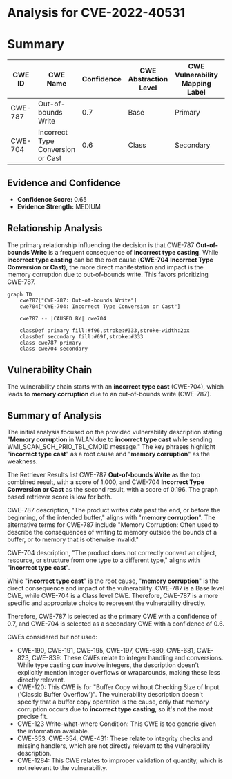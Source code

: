 # Analysis for CVE-2022-40531

# Summary
| CWE ID | CWE Name | Confidence | CWE Abstraction Level | CWE Vulnerability Mapping Label | CWE-Vulnerability Mapping Notes |
|---|---|---|---|---|---|
| CWE-787 | Out-of-bounds Write | 0.7 | Base |  Primary | Allowed |
| CWE-704 | Incorrect Type Conversion or Cast | 0.6 | Class | Secondary | Allowed-with-Review |

## Evidence and Confidence

*   **Confidence Score:** 0.65
*   **Evidence Strength:** MEDIUM

## Relationship Analysis
The primary relationship influencing the decision is that CWE-787 **Out-of-bounds Write** is a frequent consequence of **incorrect type casting**. While **incorrect type casting** can be the root cause (**CWE-704 Incorrect Type Conversion or Cast**), the more direct manifestation and impact is the memory corruption due to out-of-bounds write. This favors prioritizing CWE-787.

```mermaid
graph TD
    cwe787["CWE-787: Out-of-bounds Write"]
    cwe704["CWE-704: Incorrect Type Conversion or Cast"]

    cwe787 -- |CAUSED BY| cwe704

    classDef primary fill:#f96,stroke:#333,stroke-width:2px
    classDef secondary fill:#69f,stroke:#333
    class cwe787 primary
    class cwe704 secondary
```

## Vulnerability Chain
The vulnerability chain starts with an **incorrect type cast** (CWE-704), which leads to **memory corruption** due to an out-of-bounds write (CWE-787).

## Summary of Analysis
The initial analysis focused on the provided vulnerability description stating "**Memory corruption** in WLAN due to **incorrect type cast** while sending WMI_SCAN_SCH_PRIO_TBL_CMDID message." The key phrases highlight "**incorrect type cast**" as a root cause and "**memory corruption**" as the weakness.

The Retriever Results list CWE-787 **Out-of-bounds Write** as the top combined result, with a score of 1.000, and CWE-704 **Incorrect Type Conversion or Cast** as the second result, with a score of 0.196. The graph based retriever score is low for both.

CWE-787 description, "The product writes data past the end, or before the beginning, of the intended buffer," aligns with "**memory corruption**". The alternative terms for CWE-787 include "Memory Corruption: Often used to describe the consequences of writing to memory outside the bounds of a buffer, or to memory that is otherwise invalid."

CWE-704 description, "The product does not correctly convert an object, resource, or structure from one type to a different type," aligns with "**incorrect type cast**".

While "**incorrect type cast**" is the root cause, "**memory corruption**" is the direct consequence and impact of the vulnerability. CWE-787 is a Base level CWE, while CWE-704 is a Class level CWE. Therefore, CWE-787 is a more specific and appropriate choice to represent the vulnerability directly.

Therefore, CWE-787 is selected as the primary CWE with a confidence of 0.7, and CWE-704 is selected as a secondary CWE with a confidence of 0.6.

CWEs considered but not used:
*   CWE-190, CWE-191, CWE-195, CWE-197, CWE-680, CWE-681, CWE-823, CWE-839: These CWEs relate to integer handling and conversions. While type casting *can* involve integers, the description doesn't explicitly mention integer overflows or wraparounds, making these less directly relevant.
*   CWE-120: This CWE is for "Buffer Copy without Checking Size of Input ('Classic Buffer Overflow')". The vulnerability description doesn't specify that a buffer copy operation is the cause, only that memory corruption occurs due to **incorrect type casting**, so it's not the most precise fit.
*   CWE-123 Write-what-where Condition: This CWE is too generic given the information available.
*   CWE-353, CWE-354, CWE-431: These relate to integrity checks and missing handlers, which are not directly relevant to the vulnerability description.
*   CWE-1284: This CWE relates to improper validation of quantity, which is not relevant to the vulnerability.